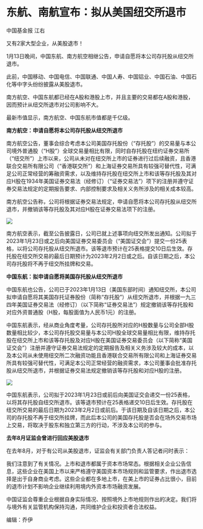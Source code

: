 # 东航、南航宣布：拟从美国纽交所退市

中国基金报 江右

又有2家大型企业，从美股退市！

1月13日晚间，中国东航、南方航空相继公告，申请自愿将本公司存托股从纽交所退市。

此前，中国移动、中国电信、中国联通、中国人寿、中国铝业、中国石油、中国石化等中字头纷纷披露从美股退市。

南方航空、中国东航都已经在A股和港股上市，并且主要的交易都在A股和港股，因而预计从纽交所退市对公司影响不大。

最新市值显示，南方航空、中国东航市值都是千亿级。

**南方航空：申请自愿将本公司存托股从纽交所退市**

南方航空公告，董事会综合考虑本公司美国存托股份（“存托股”）的交易量与本公司境外普通股（“H股”）全球交易量相比有限，同时自存托股在纽约证券交易所（“纽交所”）上市以来，公司从未对在纽交所上市的证券进行过后续融资，且香港联合交易所有限公司（“香港联交所”）和上海证券交易所具有较强可替代性，可满足公司正常经营的筹融资需求，以及维持存托股在纽交所上市和该等存托股及其对应H股在1934年美国证券交易法（经修订）（“证券交易法”）项下的注册并遵守证券交易法规定的定期报告要求、内部控制要求及相关义务所涉及的相关成本较高。

南方航空公告称，公司将根据证券交易法规定，申请自愿将本公司存托股从纽交所退市，并撤销该等存托股及其对应H股在证券交易法项下的注册。

![](https://inews.gtimg.com/news_bt/OYxBPGa7GzRJq9v2usE9MtWO4c6JfHRFQJ4_ivkxYBToMAA/1000)

南方航空表示，截至公告披露日，公司已就上述事项向纽交所发出通知。公司拟于2023年1月23日或之后向美国证券交易委员会（“美国证交会”）提交一份25表格，以将公司存托股从纽交所退市。该等退市预计在25表格提交10日后生效。存托股在纽交所交易的最后日期预计为2023年2月2日或之后。自该日期之后，本公司存托股将不再于纽交所挂牌和交易。

**中国东航：拟申请自愿将美国存托股从纽交所退市**

中国东航也公告，公司已于2023年1月13日（美国东部时间）通知纽交所，本公司拟申请自愿将其美国存托证券股份（简称“存托股”）从纽交所退市，并根据一九三四年美国证券交易法（经修订）（以下简称“证券交易法”）规定撤销该等存托股和对应外资普通股（H股，每股面值为人民币1元）的注册。

中国东航表示，经从商业角度考量，公司存托股所对应的H股数量与公司全部H股数量相比较少，本公司存托股交易量与本公司H股全球交易量相比有限，维持存托股在纽交所上市和该等存托股及对应H股在美国证券交易委员会（以下简称“美国证交会”）注册并遵守证券交易法规定的定期报告及相关义务涉及较大的成本，以及本公司从未使用纽交所二次融资功能且香港联合交易所有限公司和上海证券交易所具有较强可替代性，可满足本公司正常经营的融资需求，本公司董事会批准存托股从纽交所退市，并根据证券交易法规定撤销该等存托股和对应H股的注册。

![](https://inews.gtimg.com/news_bt/Oghk_f9yDza_ub4LzFSdEZOsk2hLtpRozV14b0G6qjCkoAA/1000)

中国东航表示，公司拟于2023年1月23日或前后向美国证交会递交一份25表格，以将其存托股自纽交所退市。该等退市预计在25表格递交10日后生效。存托股在纽交所交易的最后日期为2023年2月2日或前后。于该日期及自该日期之后，本公司的存托股不再于纽交所挂牌，而此后本公司的美国存托股是否会在场外交易市场上交易，将取决于股东和独立第三方的行动，不涉及本公司的参与。

**去年8月证监会曾进行回应美股退市**

在去年8月，对于有公司从美股退市，证监会有关部门负责人答记者问时表示：

我们注意到了有关情况。上市和退市都属于资本市场常态。根据相关企业公告信息，这些企业在美国上市以来严格遵守美国资本市场规则和监管要求，作出退市选择是出于自身商业考虑。这些企业都在多地上市，在美上市的证券占比很小，目前的退市计划不影响企业继续利用境内外资本市场融资发展。

中国证监会尊重企业根据自身实际情况、按照境外上市地规则作出的决定。我们将与境外有关监管机构保持沟通，共同维护企业和投资者合法权益。

编辑：乔伊

